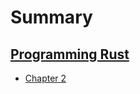 # Summary

## [Programming Rust](./programming-rust/README.md)

- [Chapter 2](./programming-rust/ch2.md)
